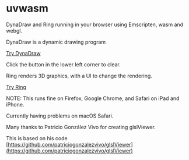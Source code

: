 # uvwasm

DynaDraw and Ring running in your browser using Emscripten, wasm and webgl.


DynaDraw is a dynamic drawing program

[Try DynaDraw](https://paulhaeberli.github.io/uvwasm/dynadraw/index.html)

Click the button in the lower left corner to clear.


Ring renders 3D graphics, with a UI to change the rendering.

[Try Ring](https://paulhaeberli.github.io/uvwasm/ring/index.html)


NOTE: This runs fine on Firefox, Google Chrome, and Safari on iPad and iPhone.

Currently having problems on macOS Safari.


Many thanks to Patricio González Vivo for creating glslViewer.

This is based on his code [https://github.com/patriciogonzalezvivo/glslViewer](https://github.com/patriciogonzalezvivo/glslViewer)


